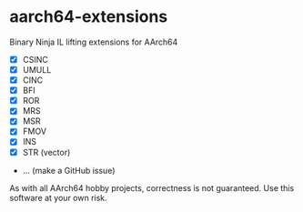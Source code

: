 aarch64-extensions
==================

Binary Ninja IL lifting extensions for AArch64

- [x] CSINC
- [x] UMULL
- [x] CINC
- [x] BFI
- [x] ROR
- [x] MRS
- [x] MSR
- [x] FMOV
- [x] INS
- [x] STR (vector)
- ... (make a GitHub issue)

As with all AArch64 hobby projects, correctness is not guaranteed. Use this software at your own risk.
